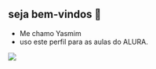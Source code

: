 ## seja bem-vindos 🖤

- Me chamo Yasmim 
- uso este perfil para as aulas do ALURA.

![](https://github.com/user-attachments/assets/b37d8c1c-f8fe-458b-851a-fac81e465550)
